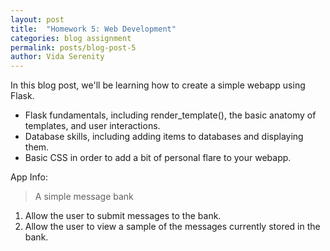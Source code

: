 ```yaml
---
layout: post
title:  "Homework 5: Web Development"
categories: blog assignment
permalink: posts/blog-post-5
author: Vida Serenity 
---
```


In this blog post, we'll be learning how to create a simple webapp using Flask.
- Flask fundamentals, including render_template(), the basic anatomy of templates, and user interactions.
- Database skills, including adding items to databases and displaying them.
- Basic CSS in order to add a bit of personal flare to your webapp.

App Info:
> A simple message bank
1. Allow the user to submit messages to the bank.
2. Allow the user to view a sample of the messages currently stored in the bank.
